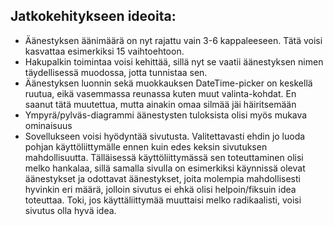 ## Jatkokehitykseen ideoita:

- Äänestyksen äänimäärä on nyt rajattu vain 3-6 kappaleeseen. Tätä voisi kasvattaa esimerkiksi 15 vaihtoehtoon.
- Hakupalkin toimintaa voisi kehittää, sillä nyt se vaatii äänestyksen nimen täydellisessä muodossa, jotta tunnistaa sen.
- Äänestyksen luonnin sekä muokkauksen DateTime-picker on keskellä ruutua, eikä vasemmassa reunassa kuten muut valinta-kohdat. En saanut tätä muutettua, mutta ainakin omaa silmää jäi häiritsemään
- Ympyrä/pylväs-diagrammi äänestysten tuloksista olisi myös mukava ominaisuus
- Sovellukseen voisi hyödyntää sivutusta. Valitettavasti ehdin jo luoda pohjan käyttöliittymälle ennen kuin edes keksin sivutuksen mahdollisuutta. Tälläisessä käyttöliittymässä sen toteuttaminen olisi melko hankalaa, sillä samalla sivulla on esimerkiksi käynnissä olevat äänestykset ja odottavat äänestykset, joita molempia mahdollisesti hyvinkin eri määrä, jolloin sivutus ei ehkä olisi helpoin/fiksuin idea toteuttaa. Toki, jos käyttäliittymää muuttaisi melko radikaalisti, voisi sivutus olla hyvä idea.
